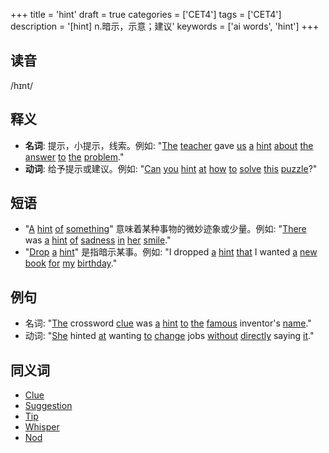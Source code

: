+++
title = 'hint'
draft = true
categories = ['CET4']
tags = ['CET4']
description = '[hint] n.暗示，示意；建议'
keywords = ['ai words', 'hint']
+++

## 读音
/hɪnt/

## 释义
- **名词**: 提示，小提示，线索。例如: "[The](/zh/post/the/) [teacher](/zh/post/teacher/) gave [us](/zh/post/us/) [a](/zh/post/a/) [hint](/zh/post/hint/) [about](/zh/post/about/) [the](/zh/post/the/) [answer](/zh/post/answer/) [to](/zh/post/to/) [the](/zh/post/the/) [problem](/zh/post/problem/)."
- **动词**: 给予提示或建议。例如: "[Can](/zh/post/can/) [you](/zh/post/you/) [hint](/zh/post/hint/) [at](/zh/post/at/) [how](/zh/post/how/) [to](/zh/post/to/) [solve](/zh/post/solve/) [this](/zh/post/this/) [puzzle](/zh/post/puzzle/)?"

## 短语
- "[A](/zh/post/a/) [hint](/zh/post/hint/) [of](/zh/post/of/) [something](/zh/post/something/)" 意味着某种事物的微妙迹象或少量。例如: "[There](/zh/post/there/) was [a](/zh/post/a/) [hint](/zh/post/hint/) [of](/zh/post/of/) [sadness](/zh/post/sadness/) [in](/zh/post/in/) [her](/zh/post/her/) [smile](/zh/post/smile/)."
- "[Drop](/zh/post/drop/) [a](/zh/post/a/) [hint](/zh/post/hint/)" 是指暗示某事。例如: "I dropped [a](/zh/post/a/) [hint](/zh/post/hint/) [that](/zh/post/that/) I wanted [a](/zh/post/a/) [new](/zh/post/new/) [book](/zh/post/book/) [for](/zh/post/for/) [my](/zh/post/my/) [birthday](/zh/post/birthday/)."

## 例句
- 名词: "[The](/zh/post/the/) crossword [clue](/zh/post/clue/) was [a](/zh/post/a/) [hint](/zh/post/hint/) [to](/zh/post/to/) [the](/zh/post/the/) [famous](/zh/post/famous/) inventor's [name](/zh/post/name/)."
- 动词: "[She](/zh/post/she/) hinted [at](/zh/post/at/) wanting [to](/zh/post/to/) [change](/zh/post/change/) jobs [without](/zh/post/without/) [directly](/zh/post/directly/) saying [it](/zh/post/it/)."

## 同义词
- [Clue](/zh/post/clue/)
- [Suggestion](/zh/post/suggestion/)
- [Tip](/zh/post/tip/)
- [Whisper](/zh/post/whisper/)
- [Nod](/zh/post/nod/)
